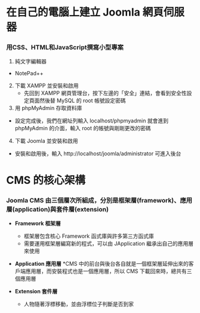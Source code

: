 # 在自己的電腦上建立 Joomla 網頁伺服器
### 用CSS、HTML和JavaScript撰寫小型專案
1. 純文字編輯器
  * NotePad++
2. 下載 XAMPP 並安裝和啟用
   * 先回到 XAMPP 網頁管理台，按下左邊的「安全」連結，會看到安全性設定頁面然後替 MySQL 的 root 帳號設定密碼  
3. 用 phpMyAdmin 存取資料庫
  * 設定完成後，我們在網址列輸入 localhost/phpmyadmin 就會進到 phpMyAdmin 的介面，輸入 root 的帳號與剛剛更改的密碼
4. 下載 Joomla 並安裝和啟用
  * 安裝和啟用後，輸入 http://localhost/joomla/administrator 可進入後台
  
# CMS 的核心架構
### Joomla CMS 由三個層次所組成，分別是框架層(framework)、應用層(application)與套件層(extension)
* **Framework 框架層**
  * 框架層包含核心 Framework 函式庫與許多第三方函式庫
  * 需要運用框架層編寫新的程式，可以由 JApplication 繼承出自己的應用層來使用
  
* **Application 應用層**
  *CMS 中的前台與後台各自就是一個框架層延伸出來的客戶端應用層，而安裝程式也是一個應用層，所以 CMS 下載回來時，總共有三個應用層
* **Extension 套件層**
	* 人物隨著浮標移動，並由浮標位子判斷是否到家 
